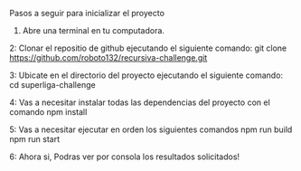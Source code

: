 Pasos a seguir para inicializar el proyecto

1. Abre una terminal en tu computadora.

2: Clonar el repositio de github ejecutando el siguiente comando:
    git clone https://github.com/roboto132/recursiva-challenge.git

3: Ubicate en el directorio del proyecto ejecutando el siguiente comando:
    cd superliga-challenge

4: Vas a necesitar instalar todas las dependencias del proyecto con el comando
    npm install

5: Vas a necesitar ejecutar en orden los siguientes comandos
    npm run build
    npm run start

6: Ahora si, Podras ver por consola los resultados solicitados!


